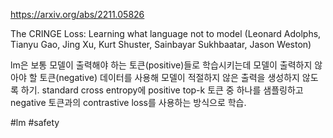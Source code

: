 https://arxiv.org/abs/2211.05826

The CRINGE Loss: Learning what language not to model (Leonard Adolphs, Tianyu Gao, Jing Xu, Kurt Shuster, Sainbayar Sukhbaatar, Jason Weston)

lm은 보통 모델이 출력해야 하는 토큰(positive)들로 학습시키는데 모델이 출력하지 않아야 할 토큰(negative) 데이터를 사용해 모델이 적절하지 않은 출력을 생성하지 않도록 하기. standard cross entropy에 positive top-k 토큰 중 하나를 샘플링하고 negative 토큰과의 contrastive loss를 사용하는 방식으로 학습.

#lm #safety 